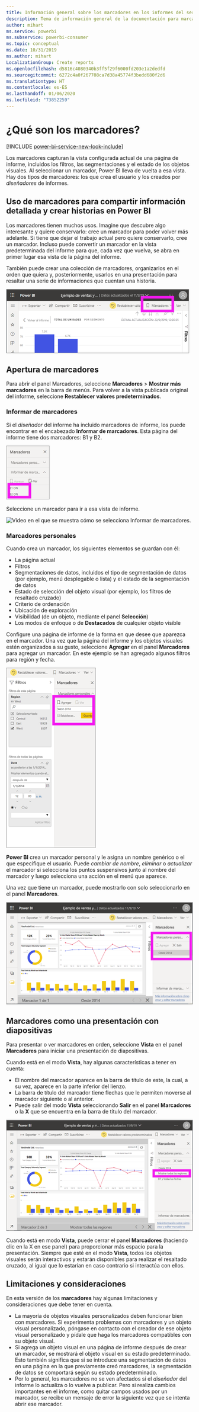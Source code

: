 ```yaml
---
title: Información general sobre los marcadores en los informes del servicio Power BI
description: Tema de información general de la documentación para marcadores en el servicio Power BI.
author: mihart
ms.service: powerbi
ms.subservice: powerbi-consumer
ms.topic: conceptual
ms.date: 10/31/2019
ms.author: mihart
LocalizationGroup: Create reports
ms.openlocfilehash: d5816c4080340b3ff5f29f6000fd203e1a2dedfd
ms.sourcegitcommit: 6272c4a0f267708ca7d38a45774f3bedd680f2d6
ms.translationtype: HT
ms.contentlocale: es-ES
ms.lasthandoff: 01/06/2020
ms.locfileid: "73852259"
---
```

# <a name="what-are-bookmarks"></a>¿Qué son los marcadores?

[!INCLUDE [power-bi-service-new-look-include](../includes/power-bi-service-new-look-include.md)]

Los marcadores capturan la vista configurada actual de una página de informe, incluidos los filtros, las segmentaciones y el estado de los objetos visuales. Al seleccionar un marcador, Power BI lleva de vuelta a esa vista. Hay dos tipos de marcadores: los que crea el usuario y los creados por *diseñadores* de informes.

## <a name="use-bookmarks-to-share-insights-and-build-stories-in-power-bi"></a>Uso de marcadores para compartir información detallada y crear historias en Power BI 
Los marcadores tienen muchos usos. Imagine que descubre algo interesante y quiere conservarlo: cree un marcador para poder volver más adelante. Si tiene que dejar el trabajo actual pero quiere conservarlo, cree un marcador. Incluso puede convertir un marcador en la vista predeterminada del informe para que, cada vez que vuelva, se abra en primer lugar esa vista de la página del informe. 

También puede crear una colección de marcadores, organizarlos en el orden que quiera y, posteriormente, usarlos en una presentación para resaltar una serie de informaciones que cuentan una historia.  

![Vista del panel Marcadores al seleccionarlo en la cinta.](media/end-user-bookmarks/power-bi-select-bookmark.png)

## <a name="open-bookmarks"></a>Apertura de marcadores
Para abrir el panel Marcadores, seleccione **Marcadores** > **Mostrar más marcadores** en la barra de menús. Para volver a la vista publicada original del informe, seleccione **Restablecer valores predeterminados**.

### <a name="report-bookmarks"></a>Informar de marcadores
Si el *diseñador* del informe ha incluido marcadores de informe, los puede encontrar en el encabezado **Informar de marcadores**. Esta página del informe tiene dos marcadores: B1 y B2. 

![Vista de Informar de marcadores.](media/end-user-bookmarks/power-bi-report.png)

Seleccione un marcador para ir a esa vista de informe. 

![Vídeo en el que se muestra cómo se selecciona Informar de marcadores.](media/end-user-bookmarks/power-bi-bookmarks.gif)

### <a name="personal-bookmarks"></a>Marcadores personales

Cuando crea un marcador, los siguientes elementos se guardan con él:

* La página actual
* Filtros
* Segmentaciones de datos, incluidos el tipo de segmentación de datos (por ejemplo, menú desplegable o lista) y el estado de la segmentación de datos
* Estado de selección del objeto visual (por ejemplo, los filtros de resaltado cruzado)
* Criterio de ordenación
* Ubicación de exploración
* Visibilidad (de un objeto, mediante el panel **Selección**)
* Los modos de enfoque o de **Destacados** de cualquier objeto visible

Configure una página de informe de la forma en que desee que aparezca en el marcador. Una vez que la página del informe y los objetos visuales estén organizados a su gusto, seleccione **Agregar** en el panel **Marcadores** para agregar un marcador. En este ejemplo se han agregado algunos filtros para región y fecha. 

![Incorporación de marcadores personales.](media/end-user-bookmarks/power-bi-bookmark-personal.png)

**Power BI** crea un marcador personal y le asigna un nombre genérico o el que especifique el usuario. Puede *cambiar de nombre*, *eliminar* o *actualizar* el marcador si selecciona los puntos suspensivos junto al nombre del marcador y luego selecciona una acción en el menú que aparece.

Una vez que tiene un marcador, puede mostrarlo con solo seleccionarlo en el panel **Marcadores**. 

![Incorporación de marcadores personales.](media/end-user-bookmarks/power-bi-bookmark-west.png)


<!--
## Arranging bookmarks
As you create bookmarks, you might find that the order in which you create them isn't necessarily the same order you'd like to present them to your audience. No problem, you can easily rearrange the order of bookmarks.

In the **Bookmarks** pane, simply drag-and-drop bookmarks to change their order, as shown in the following image. The yellow bar between bookmarks designates where the dragged bookmark will be placed.

![Change bookmark order by drag-and-drop](media/desktop-bookmarks/bookmarks_06.png)

The order of your bookmarks can become important when you use the **View** feature of bookmarks, as described in the next section. 

-->

## <a name="bookmarks-as-a-slide-show"></a>Marcadores como una presentación con diapositivas
Para presentar o ver marcadores en orden, seleccione **Vista** en el panel **Marcadores** para iniciar una presentación de diapositivas.

Cuando está en el modo **Vista**, hay algunas características a tener en cuenta:

- El nombre del marcador aparece en la barra de título de este, la cual, a su vez, aparece en la parte inferior del lienzo.
- La barra de título del marcador tiene flechas que le permiten moverse al marcador siguiente o al anterior.
- Puede salir del modo **Vista** seleccionando **Salir** en el panel **Marcadores** o la **X** que se encuentra en la barra de título del marcador.

![Presentación de marcadores](media/end-user-bookmarks/power-bi-slideshow.png)

Cuando está en modo **Vista**, puede cerrar el panel **Marcadores** (haciendo clic en la X en ese panel) para proporcionar más espacio para la presentación. Siempre que esté en el modo **Vista**, todos los objetos visuales serán interactivos y estarán disponibles para realizar el resaltado cruzado, al igual que lo estarían en caso contrario si interactúa con ellos. 

<!--
## Visibility - using the Selection pane
With the release of bookmarks, the new **Selection** pane is also introduced. The **Selection** pane provides a list of all objects on the current page and allows you to select the object and specify whether a given object is visible. 

![Enable the Selection pane](media/desktop-bookmarks/bookmarks_08.png)

You can select an object using the **Selection** pane. Also, you can toggle whether the object is currently visible by clicking the eye icon to the right of the visual. 

![Selection pane](media/desktop-bookmarks/bookmarks_09.png)

When a bookmark is added, the visible status of each object is also saved based on its setting in the **Selection** pane. 

It's important to note that **slicers** continue to filter a report page, regardless of whether they are visible. As such, you can create many different bookmarks, with different slicer settings, and make a single report page appear very different (and highlight different insights) in various bookmarks.


## Bookmarks for shapes and images
You can also link shapes and images to bookmarks. With this feature, when you click on an object, it will show the bookmark associated with that object. This can be especially useful when working with buttons; you can learn more by reading the article about [using buttons in Power BI](desktop-buttons.md). 

To assign a bookmark to an object, select the object, then expand the **Action** section from the **Format Shape** pane, as shown in the following image.

![Add bookmark link to an object](media/desktop-bookmarks/bookmarks_10.png)

Once you turn the **Action** slider to **On** you can select whether the object is a back button, a bookmark, or a Q&A command. If you select bookmark, you can then select which of your bookmarks the object is linked to.

There are all sorts of interesting things you can do with object-linked bookmarking. You can create a visual table of contents on your report page, or you can provide different views (such as visual types) of the same information, just by clicking on an object.

When you are in editing mode you can use ctrl+click to follow the link, and when not in edit mode, simply click the object to follow the link. 


## Bookmark groups

Beginning with the August 2018 release of **Power BI Desktop**, you can create and use bookmark groups. A bookmark group is a collection of bookmarks that you specify, which can be shown and organized as a group. 

To create a bookmark group, hold down the CTRL key and select the bookmarks you want to include in the group, then click the ellipses beside any of the selected bookmarks, and select **Group** from the menu that appears.

![Create a bookmark group](media/desktop-bookmarks/bookmarks_15.png)

**Power BI Desktop** automatically names the group *Group 1*. Fortunately, you can just double-click on the name and rename it to whatever you want.

![Rename a bookmark group](media/desktop-bookmarks/bookmarks_16.png)

With any bookmark group, clicking on the bookmark group's name only expands or collapses the group of bookmarks, and does not represent a bookmark by itself. 

When using the **View** feature of bookmarks, the following applies:

* If the selected bookmark is in a group when you select **View** from bookmarks, only the bookmarks *in that group* are shown in the viewing session. 

* If the selected bookmark is not in a group, or is on the top level (such as the name of a bookmark group), then all bookmarks for the entire report are played, including bookmarks in any group. 

To ungroup bookmarks, just select any bookmark in a group, click the ellipses, and then select **Ungroup** from the menu that appears. 

![Ungroup a bookmark group](media/desktop-bookmarks/bookmarks_17.png)

Note that selecting **Ungroup** for any bookmark from a group takes all bookmarks out of the group (it deletes the group, but not the bookmarks themselves). So to remove a single bookmark from a group, you need to **Ungroup** any member from that group, which deletes the grouping, then select the members you want in the new group (using CTRL and clicking each bookmark), and select **Group** again. 
-->





## <a name="limitations-and-considerations"></a>Limitaciones y consideraciones
En esta versión de los **marcadores** hay algunas limitaciones y consideraciones que debe tener en cuenta.

* La mayoría de objetos visuales personalizados deben funcionar bien con marcadores. Si experimenta problemas con marcadores y un objeto visual personalizado, póngase en contacto con el creador de ese objeto visual personalizado y pídale que haga los marcadores compatibles con su objeto visual. 
* Si agrega un objeto visual en una página de informe después de crear un marcador, se mostrará el objeto visual en su estado predeterminado. Esto también significa que si se introduce una segmentación de datos en una página en la que previamente creó marcadores, la segmentación de datos se comportará según su estado predeterminado.
* Por lo general, los marcadores no se ven afectados si el *diseñador* del informe lo actualiza o lo vuelve a publicar. Pero si realiza cambios importantes en el informe, como quitar campos usados por un marcador, se recibe un mensaje de error la siguiente vez que se intenta abrir ese marcador. 

<!--
## Next steps
spotlight?
-->
